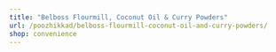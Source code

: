 ```yaml
---
title: "Belboss Flourmill, Coconut Oil & Curry Powders"
url: /poozhikkad/belboss-flourmill-coconut-oil-and-curry-powders/
shop: convenience
---
```

